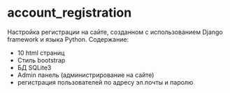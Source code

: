 # account_registration
Настройка регистрации на сайте, созданном с использованием Django framework и языка Python. 
Содержание: 
- 10 html страниц
- Стиль bootstrap
- БД SQLite3
- Admin панель (администрирование на сайте)
- регистрация пользователей по адресу эл.почты и паролю
